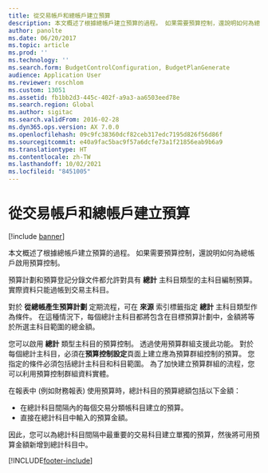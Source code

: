 ```yaml
---
title: 從交易帳戶和總帳戶建立預算
description: 本文概述了根據總帳戶建立預算的過程。 如果需要預算控制，還說明如何為總帳戶啟用預算控制。
author: panolte
ms.date: 06/20/2017
ms.topic: article
ms.prod: ''
ms.technology: ''
ms.search.form: BudgetControlConfiguration, BudgetPlanGenerate
audience: Application User
ms.reviewer: roschlom
ms.custom: 13051
ms.assetid: fb1bb2d3-445c-402f-a9a3-aa6503eed78e
ms.search.region: Global
ms.author: sigitac
ms.search.validFrom: 2016-02-28
ms.dyn365.ops.version: AX 7.0.0
ms.openlocfilehash: 09c9fc38360dcf82ceb317edc7195d826f56d86f
ms.sourcegitcommit: e40a9fac5bac9f57a6dcfe73a1f21856eab9b6a9
ms.translationtype: HT
ms.contentlocale: zh-TW
ms.lasthandoff: 10/02/2021
ms.locfileid: "8451005"
---
```

# <a name="create-a-budget-from-transaction-accounts-and-total-accounts"></a>從交易帳戶和總帳戶建立預算

[!include [banner](../includes/banner.md)]

本文概述了根據總帳戶建立預算的過程。 如果需要預算控制，還說明如何為總帳戶啟用預算控制。

預算計劃和預算登記分錄文件都允許對具有 **總計** 主科目類型的主科目編制預算。 實際資料只能過帳到交易主科目。 

對於 **從總帳產生預算計劃** 定期流程，可在 **來源** 索引標籤指定 **總計** 主科目類型作為條件。 在這種情況下，每個總計主科目都將包含在目標預算計劃中，金額將等於所選主科目範圍的總金額。 

您可以啟用 **總計** 類型主科目的預算控制。 透過使用預算群組支援此功能。 對於每個總計主科目，必須在**預算控制設定**頁面上建立應為預算群組控制的預算。 您指定的條件必須包括總計主科目和科目範圍。 為了加快建立預算群組的流程，您可以利用預算控制群組資料實體。 

在報表中 (例如財務報表) 使用預算時，總計科目的預算總額包括以下金額：

-   在總計科目間隔內的每個交易分類帳科目建立的預算。
-   直接在總計科目中輸入的預算金額。

因此，您可以為總計科目間隔中最重要的交易科目建立單獨的預算，然後將可用預算金額新增到總計科目中。





[!INCLUDE[footer-include](../../includes/footer-banner.md)]
